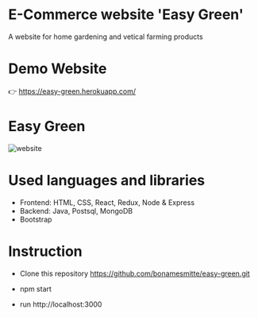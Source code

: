 # E-Commerce website 'Easy Green'

A website for home gardening and vetical farming products

# Demo Website

👉 https://easy-green.herokuapp.com/

# Easy Green

![website](https://user-images.githubusercontent.com/59453274/94110156-d03b6100-fe07-11ea-8824-eb68c7dc0365.png)

# Used languages and libraries

- Frontend: HTML, CSS, React, Redux, Node & Express
- Backend: Java, Postsql, MongoDB
- Bootstrap

# Instruction

- Clone this repository
  https://github.com/bonamesmitte/easy-green.git

- npm start

- run http://localhost:3000
